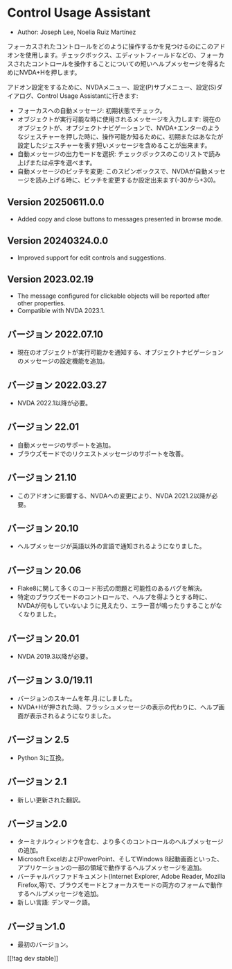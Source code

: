 # Control Usage Assistant #

* Author: Joseph Lee, Noelia Ruiz Martínez

フォーカスされたコントロールをどのように操作するかを見つけるのにこのアドオンを使用します。チェックボックス、エディットフィールドなどの、フォーカスされたコントロールを操作することについての短いヘルプメッセージを得るためにNVDA+Hを押します。

アドオン設定をするために、NVDAメニュー、設定(P)サブメニュー、設定(S)ダイアログ、Control Usage Assistantに行きます:

* フォーカスへの自動メッセージ: 初期状態でチェック。
* オブジェクトが実行可能な時に使用されるメッセージを入力します:
  現在のオブジェクトが、オブジェクトナビゲーションで、NVDA+エンターのようなジェスチャーを押した時に、操作可能か知るために、初期またはあなたが設定したジェスチャーを表す短いメッセージを含めることが出来ます。
* 自動メッセージの出力モードを選択: チェックボックスのこのリストで読み上げまたは点字を選べます。
* 自動メッセージのピッチを変更: このスピンボックスで、NVDAが自動メッセージを読み上げる時に、ピッチを変更するか設定出来ます(-30から+30)。

## Version 20250611.0.0

* Added copy and close buttons to messages presented in browse mode.

## Version 20240324.0.0

* Improved support for edit controls and suggestions.

## Version 2023.02.19

* The message configured for clickable objects will be reported after other
  properties.
* Compatible with NVDA 2023.1.

## バージョン 2022.07.10

* 現在のオブジェクトが実行可能かを通知する、オブジェクトナビゲーションのメッセージの設定機能を追加。

## バージョン 2022.03.27

* NVDA 2022.1以降が必要。

## バージョン 22.01

* 自動メッセージのサポートを追加。
* ブラウズモードでのリクエストメッセージのサポートを改善。

## バージョン 21.10

* このアドオンに影響する、NVDAへの変更により、NVDA 2021.2以降が必要。

## バージョン 20.10

* ヘルプメッセージが英語以外の言語で通知されるようになりました。

## バージョン 20.06

* Flake8に関して多くのコード形式の問題と可能性のあるバグを解決。
* 特定のブラウズモードのコントロールで、ヘルプを得ようとする時に、NVDAが何もしていないように見えたり、エラー音が鳴ったりすることがなくなりました。

## バージョン 20.01

* NVDA 2019.3以降が必要。

## バージョン 3.0/19.11

* バージョンのスキームを年.月.にしました。
* NVDA+Hが押された時、フラッシュメッセージの表示の代わりに、ヘルプ画面が表示されるようになりました。

## バージョン 2.5

* Python 3に互換。

## バージョン 2.1

* 新しい更新された翻訳。

## バージョン2.0

* ターミナルウィンドウを含む、より多くのコントロールのヘルプメッセージの追加。
* Microsoft ExcelおよびPowerPoint、そしてWindows
  8起動画面といった、アプリケーションの一部の領域で動作するヘルプメッセージを追加。
* バーチャルバッファドキュメント(Internet Explorer, Adobe Reader, Mozilla
  Firefox,等)で、ブラウズモードとフォーカスモードの両方のフォームで動作するヘルプメッセージを追加。
* 新しい言語: デンマーク語。

## バージョン1.0

* 最初のバージョン。

[[!tag dev stable]]
